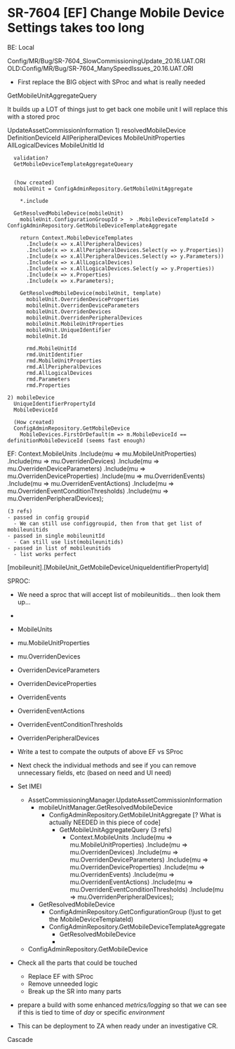 # SR-7604 [EF] Change Mobile Device Settings takes too long

  BE: Local


  Config/MR/Bug/SR-7604_SlowCommissioningUpdate_20.16.UAT.ORI
  OLD:Config/MR/Bug/SR-7604_ManySpeedIssues_20.16.UAT.ORI

  - First replace the BIG object with SProc and what is really needed

  GetMobileUnitAggregateQuery

  It builds up a LOT of things just to get back one mobile unit
  I will replace this with a stored proc


  UpdateAssetCommissionInformation
    1) resolvedMobileDevice
      DefinitionDeviceId
      AllPeripheralDevices
      MobileUnitProperties
      AllLogicalDevices
      MobileUnitId
      Id
      

      validation?
      GetMobileDeviceTemplateAggregateQueary


      (how created)
      mobileUnit = ConfigAdminRepository.GetMobileUnitAggregate

        *.include

      GetResolvedMobileDevice(mobileUnit)
        mobileUnit.ConfigurationGroupId >  > .MobileDeviceTemplateId > ConfigAdminRepository.GetMobileDeviceTemplateAggregate

        return Context.MobileDeviceTemplates
          .Include(x => x.AllPeripheralDevices)
          .Include(x => x.AllPeripheralDevices.Select(y => y.Properties))
          .Include(x => x.AllPeripheralDevices.Select(y => y.Parameters))
          .Include(x => x.AllLogicalDevices)
          .Include(x => x.AllLogicalDevices.Select(y => y.Properties))
          .Include(x => x.Properties)
          .Include(x => x.Parameters);

        GetResolvedMobileDevice(mobileUnit, template)
          mobileUnit.OverridenDeviceProperties
          mobileUnit.OverridenDeviceParameters
          mobileUnit.OverridenDevices
          mobileUnit.OverridenPeripheralDevices
          mobileUnit.MobileUnitProperties
          mobileUnit.UniqueIdentifier
          mobileUnit.Id

          rmd.MobileUnitId
          rmd.UnitIdentifier
          rmd.MobileUnitProperties
          rmd.AllPeripheralDevices
          rmd.AllLogicalDevices
          rmd.Parameters
          rmd.Properties          

    2) mobileDevice
      UniqueIdentifierPropertyId
      MobileDeviceId

      (How created)
      ConfigAdminRepository.GetMobileDevice
        MobileDevices.FirstOrDefault(m => m.MobileDeviceId == definitionMobileDeviceId (seems fast enough)


  EF:
  Context.MobileUnits
    .Include(mu => mu.MobileUnitProperties)
    .Include(mu => mu.OverridenDevices)
    .Include(mu => mu.OverridenDeviceParameters)
    .Include(mu => mu.OverridenDeviceProperties)
    .Include(mu => mu.OverridenEvents)
    .Include(mu => mu.OverridenEventActions)
    .Include(mu => mu.OverridenEventConditionThresholds)
    .Include(mu => mu.OverridenPeripheralDevices);

    (3 refs)
    - passed in config groupid
      - We can still use configgroupid, then from that get list of mobileunitids
    - passed in single mobileunitId
      - Can still use list(mobileunitids)
    - passed in list of mobileunitids
      - list works perfect
  
  [mobileunit].[MobileUnit_GetMobileDeviceUniqueIdentifierPropertyId]


  SPROC:

  - We need a sproc that will accept list of mobileunitids... then look them up...
  - 
  - MobileUnits
  - mu.MobileUnitProperties
  - mu.OverridenDevices
  - OverridenDeviceParameters
  - OverridenDeviceProperties
  - OverridenEvents
  - OverridenEventActions
  - OverridenEventConditionThresholds
  - OverridenPeripheralDevices

  - Write a test to compate the outputs of above EF vs SProc

  - Next check the individual methods and see if you can remove unnecessary fields, etc (based on need and UI need)

  - Set IMEI
    - AssetCommissioningManager.UpdateAssetCommissionInformation
      - mobileUnitManager.GetResolvedMobileDevice
        - ConfigAdminRepository.GetMobileUnitAggregate [? What is actually NEEDED in this piece of code]
          - GetMobileUnitAggregateQuery (3 refs)
            - Context.MobileUnits
										.Include(mu => mu.MobileUnitProperties)
										.Include(mu => mu.OverridenDevices)
										.Include(mu => mu.OverridenDeviceParameters)
										.Include(mu => mu.OverridenDeviceProperties)
										.Include(mu => mu.OverridenEvents)
										.Include(mu => mu.OverridenEventActions)
										.Include(mu => mu.OverridenEventConditionThresholds)
										.Include(mu => mu.OverridenPeripheralDevices);
      - GetResolvedMobileDevice
        - ConfigAdminRepository.GetConfigurationGroup (!just to get the MobileDeviceTemplateId)
        - ConfigAdminRepository.GetMobileDeviceTemplateAggregate
          - GetResolvedMobileDevice
          - 
    - ConfigAdminRepository.GetMobileDevice
  - Check all the parts that could be touched
    - Replace EF with SProc
    - Remove unneeded logic
    - Break up the SR into many parts
  - prepare a build with some enhanced _metrics/logging_ so that we can see if this is tied to time of _day_ or specific _environment_
  - This can be deployment to ZA when ready under an investigative CR.

Cascade

